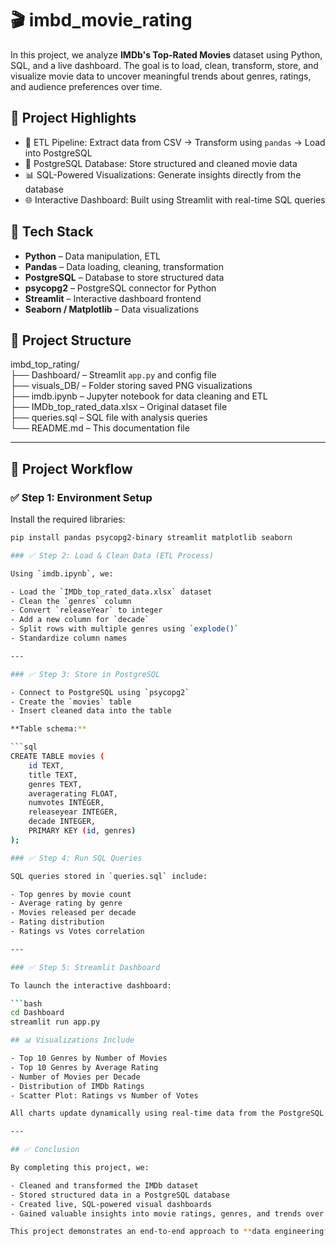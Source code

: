 # 🎬 imbd_movie_rating

In this project, we analyze **IMDb's Top-Rated Movies** dataset using Python, SQL, and a live dashboard. The goal is to load, clean, transform, store, and visualize movie data to uncover meaningful trends about genres, ratings, and audience preferences over time.

## 📌 Project Highlights

- 🔄 ETL Pipeline: Extract data from CSV → Transform using `pandas` → Load into PostgreSQL  
- 💾 PostgreSQL Database: Store structured and cleaned movie data  
- 📊 SQL-Powered Visualizations: Generate insights directly from the database  
- 🌐 Interactive Dashboard: Built using Streamlit with real-time SQL queries

## 🧰 Tech Stack

- **Python** – Data manipulation, ETL  
- **Pandas** – Data loading, cleaning, transformation  
- **PostgreSQL** – Database to store structured data  
- **psycopg2** – PostgreSQL connector for Python  
- **Streamlit** – Interactive dashboard frontend  
- **Seaborn / Matplotlib** – Data visualizations

## 📁 Project Structure

imbd_top_rating/  
├── Dashboard/ – Streamlit `app.py` and config file  
├── visuals_DB/ – Folder storing saved PNG visualizations  
├── imdb.ipynb – Jupyter notebook for data cleaning and ETL  
├── IMDb_top_rated_data.xlsx – Original dataset file  
├── queries.sql – SQL file with analysis queries  
└── README.md – This documentation file

---

## 🚀 Project Workflow

### ✅ Step 1: Environment Setup

Install the required libraries:

```bash
pip install pandas psycopg2-binary streamlit matplotlib seaborn

### ✅ Step 2: Load & Clean Data (ETL Process)

Using `imdb.ipynb`, we:

- Load the `IMDb_top_rated_data.xlsx` dataset  
- Clean the `genres` column  
- Convert `releaseYear` to integer  
- Add a new column for `decade`  
- Split rows with multiple genres using `explode()`  
- Standardize column names  

---

### ✅ Step 3: Store in PostgreSQL

- Connect to PostgreSQL using `psycopg2`  
- Create the `movies` table  
- Insert cleaned data into the table  

**Table schema:**

```sql
CREATE TABLE movies (
    id TEXT,
    title TEXT,
    genres TEXT,
    averagerating FLOAT,
    numvotes INTEGER,
    releaseyear INTEGER,
    decade INTEGER,
    PRIMARY KEY (id, genres)
);

### ✅ Step 4: Run SQL Queries

SQL queries stored in `queries.sql` include:

- Top genres by movie count  
- Average rating by genre  
- Movies released per decade  
- Rating distribution  
- Ratings vs Votes correlation  

---

### ✅ Step 5: Streamlit Dashboard

To launch the interactive dashboard:

```bash
cd Dashboard
streamlit run app.py

## 📊 Visualizations Include

- Top 10 Genres by Number of Movies  
- Top 10 Genres by Average Rating  
- Number of Movies per Decade  
- Distribution of IMDb Ratings  
- Scatter Plot: Ratings vs Number of Votes  

All charts update dynamically using real-time data from the PostgreSQL database.

---

## ✅ Conclusion

By completing this project, we:

- Cleaned and transformed the IMDb dataset  
- Stored structured data in a PostgreSQL database  
- Created live, SQL-powered visual dashboards  
- Gained valuable insights into movie ratings, genres, and trends over time  

This project demonstrates an end-to-end approach to **data engineering**, **SQL analysis**, and **dashboard development**.
